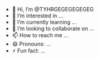 - 👋 Hi, I’m @TYHRGEGEGEGEGEG
- 👀 I’m interested in ...
- 🌱 I’m currently learning ...
- 💞️ I’m looking to collaborate on ...
- 📫 How to reach me ...
- 😄 Pronouns: ...
- ⚡ Fun fact: ...

<!---
TYHRGEGEGEGEGEG/TYHRGEGEGEGEGEG is a ✨ special ✨ repository because its `README.md` (this file) appears on your GitHub profile.
You can click the Preview link to take a look at your changes.
--->
